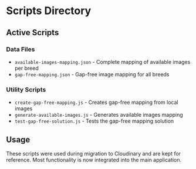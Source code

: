 # Scripts Directory

## Active Scripts

### Data Files
- `available-images-mapping.json` - Complete mapping of available images per breed
- `gap-free-mapping.json` - Gap-free image mapping for all breeds

### Utility Scripts
- `create-gap-free-mapping.js` - Creates gap-free mapping from local images
- `generate-available-images.js` - Generates available images mapping
- `test-gap-free-solution.js` - Tests the gap-free mapping solution

## Usage

These scripts were used during migration to Cloudinary and are kept for reference.
Most functionality is now integrated into the main application.